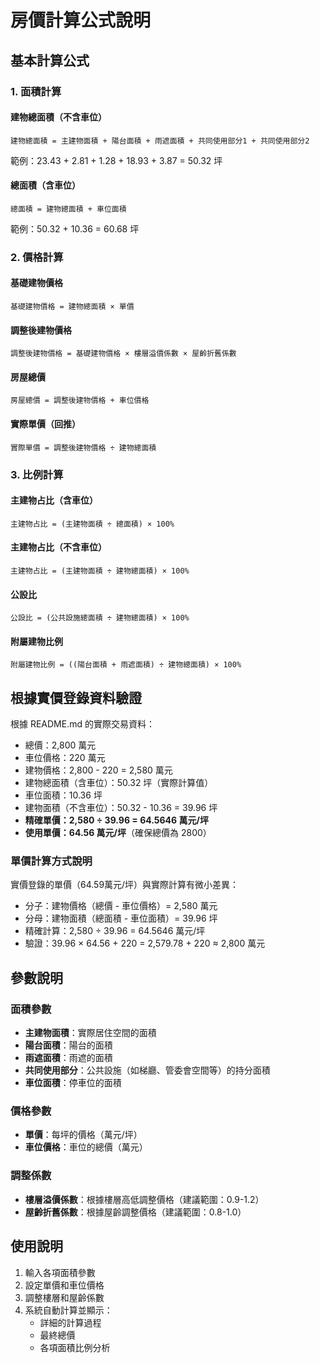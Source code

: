 # 房價計算公式說明

## 基本計算公式

### 1. 面積計算

#### 建物總面積（不含車位）
```
建物總面積 = 主建物面積 + 陽台面積 + 雨遮面積 + 共同使用部分1 + 共同使用部分2
```
範例：23.43 + 2.81 + 1.28 + 18.93 + 3.87 = 50.32 坪

#### 總面積（含車位）
```
總面積 = 建物總面積 + 車位面積
```
範例：50.32 + 10.36 = 60.68 坪

### 2. 價格計算

#### 基礎建物價格
```
基礎建物價格 = 建物總面積 × 單價
```

#### 調整後建物價格
```
調整後建物價格 = 基礎建物價格 × 樓層溢價係數 × 屋齡折舊係數
```

#### 房屋總價
```
房屋總價 = 調整後建物價格 + 車位價格
```

#### 實際單價（回推）
```
實際單價 = 調整後建物價格 ÷ 建物總面積
```

### 3. 比例計算

#### 主建物占比（含車位）
```
主建物占比 = (主建物面積 ÷ 總面積) × 100%
```

#### 主建物占比（不含車位）
```
主建物占比 = (主建物面積 ÷ 建物總面積) × 100%
```

#### 公設比
```
公設比 = (公共設施總面積 ÷ 建物總面積) × 100%
```

#### 附屬建物比例
```
附屬建物比例 = ((陽台面積 + 雨遮面積) ÷ 建物總面積) × 100%
```

## 根據實價登錄資料驗證

根據 README.md 的實際交易資料：
- 總價：2,800 萬元
- 車位價格：220 萬元  
- 建物價格：2,800 - 220 = 2,580 萬元
- 建物總面積（含車位）：50.32 坪（實際計算值）
- 車位面積：10.36 坪
- 建物面積（不含車位）：50.32 - 10.36 = 39.96 坪
- **精確單價：2,580 ÷ 39.96 = 64.5646 萬元/坪**
- **使用單價：64.56 萬元/坪**（確保總價為 2800）

### 單價計算方式說明
實價登錄的單價（64.59萬元/坪）與實際計算有微小差異：
- 分子：建物價格（總價 - 車位價格）= 2,580 萬元
- 分母：建物面積（總面積 - 車位面積）= 39.96 坪
- 精確計算：2,580 ÷ 39.96 = 64.5646 萬元/坪
- 驗證：39.96 × 64.56 + 220 = 2,579.78 + 220 ≈ 2,800 萬元

## 參數說明

### 面積參數
- **主建物面積**：實際居住空間的面積
- **陽台面積**：陽台的面積
- **雨遮面積**：雨遮的面積
- **共同使用部分**：公共設施（如梯廳、管委會空間等）的持分面積
- **車位面積**：停車位的面積

### 價格參數
- **單價**：每坪的價格（萬元/坪）
- **車位價格**：車位的總價（萬元）

### 調整係數
- **樓層溢價係數**：根據樓層高低調整價格（建議範圍：0.9-1.2）
- **屋齡折舊係數**：根據屋齡調整價格（建議範圍：0.8-1.0）

## 使用說明

1. 輸入各項面積參數
2. 設定單價和車位價格
3. 調整樓層和屋齡係數
4. 系統自動計算並顯示：
   - 詳細的計算過程
   - 最終總價
   - 各項面積比例分析